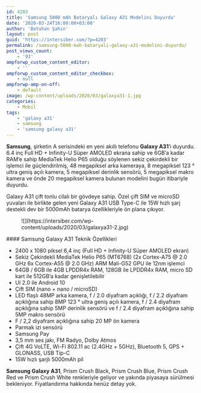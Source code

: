 ```yaml
---
id: 4203
title: 'Samsung 5000 mAh Bataryalı Galaxy A31 Modelini Duyurdu'
date: '2020-03-24T16:00:00+03:00'
author: 'Batuhan Şahin'
layout: post
guid: 'https://intersiber.com/?p=4203'
permalink: /samsung-5000-mah-bataryali-galaxy-a31-modelini-duyurdu/
post_views_count:
    - '93'
ampforwp_custom_content_editor:
    - ''
ampforwp_custom_content_editor_checkbox:
    - null
ampforwp-amp-on-off:
    - default
image: /wp-content/uploads/2020/03/galaxya31-1.jpg
categories:
    - Mobil
tags:
    - 'galaxy a31'
    - samsung
    - 'samsung galaxy a31'
---
```


**Samsung**, şirketin A serisindeki en yeni akıllı telefonu **Galaxy A31**‘i duyurdu. 6.4 inç Full HD + Infinity-U Süper AMOLED ekrana sahip ve 6GB’a kadar RAM’e sahip MediaTek Helio P65 olduğu söylenen sekiz çekirdekli bir işlemci ile güçlendirilmiş, 48 megapiksel arka kameraya, 8 megapiksel 123 ° ultra geniş açılı kamera, 5 megapiksel derinlik sensörü, 5 megapiksel makro kamera ve önde 20 megapiksel kamera bulunan modelini bugün itibariyle duyurdu.

Galaxy A31 çift tonlu cilalı bir gövdeye sahip. Özel çift SIM ve microSD yuvaları ile birlikte gelen yeni Galaxy A31 USB Type-C ile 15W hızlı şarj destekli dev bir 5000mAh batarya özellikleriyle ön plana çıkıyor.

<figure class="wp-block-image size-large">![](https://intersiber.com/wp-content/uploads/2020/03/galaxya31-2.jpg)</figure>#### Samsung Galaxy A31 Teknik Özellikleri

- 2400 x 1080 piksel 6,4 inç (Full HD + Infinity-U Süper AMOLED ekran)
- Sekiz Çekirdekli MediaTek Helio P65 (MT6768) (2x Cortex-A75 @ 2.0 GHz 6x Cortex-A55 @ 2.0 GHz) ARM Mali-G52 GPU ile 12nm işlemci
- 64GB / 6GB ile 4GB LPDDR4x RAM, 128GB ile LPDDR4x RAM, micro SD kart ile 512GB’a kadar genişletilebilir
- UI 2.0 ile Android 10
- Çift SIM (nano + nano / microSD)
- LED flaşlı 48MP arka kamera, f / 2.0 diyafram açıklığı, f / 2.2 diyafram açıklığına sahip 8MP 123 ° ultra geniş açılı kamera, f / 2.4 diyafram açıklığına sahip 5MP derinlik sensörü ve f / 2.4 diyafram açıklığına sahip 5MP makro sensörü
- F / 2,2 diyafram açıklığına sahip 20 MP ön kamera
- Parmak izi sensörü
- Samsung Pay
- 3,5 mm ses jakı, FM Radyo, Dolby Atmos
- Çift 4G VoLTE, Wi-Fi 802.11 ac (2.4GHz + 5GHz), Bluetooth 5, GPS + GLONASS, USB Tip-C
- 15W hızlı şarjlı 5000mAh pil

**Samsung Galaxy A31**, Prism Crush Black, Prism Crush Blue, Prism Crush Red ve Prism Crush White renkleriyle geliyor ve yakında piyasaya sürülmesi bekleniyor. Fiyatlandırma hakkında henüz detay yok.